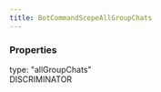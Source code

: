 ```yaml
---
title: BotCommandScopeAllGroupChats
---
```


### Properties

<div class="flex flex-col gap-3"><div><div class="flex gap-2"><div class="font-mono"><span class="font-bold">type</span><span class="opacity-50">:</span> <span>&quot;allGroupChats&quot;</span></div><div class="flex items-center"><div class="bg-dbt px-1.5 rounded-md select-none text-fgt text-[10px]">DISCRIMINATOR</div></div></div></div></div>

